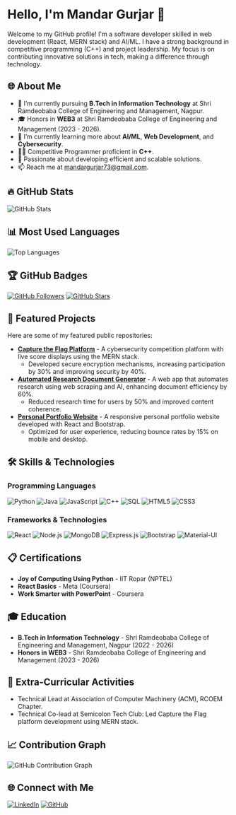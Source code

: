 # Hello, I'm Mandar Gurjar 👋

Welcome to my GitHub profile! I'm a software developer skilled in web development (React, MERN stack) and AI/ML. I have a strong background in competitive programming (C++) and project leadership. My focus is on contributing innovative solutions in tech, making a difference through technology.

## 🌐 About Me
- 🔭 I’m currently pursuing **B.Tech in Information Technology** at Shri Ramdeobaba College of Engineering and Management, Nagpur.
- 🎓 Honors in **WEB3** at Shri Ramdeobaba College of Engineering and Management (2023 - 2026).
- 🌱 I’m currently learning more about **AI/ML**, **Web Development**, and **Cybersecurity**.
- 👨‍💻 Competitive Programmer proficient in **C++**.
- 🎯 Passionate about developing efficient and scalable solutions.
- 📫 Reach me at [mandargurjar73@gmail.com](mailto:mandargurjar73@gmail.com).

## 🔥 GitHub Stats
![GitHub Stats](https://github-readme-stats.vercel.app/api?username=Hackur45&show_icons=true&theme=radical)

## 📊 Most Used Languages
![Top Languages](https://github-readme-stats.vercel.app/api/top-langs/?username=Hackur45&layout=compact&theme=radical)

## 🏆 GitHub Badges
[![GitHub Followers](https://img.shields.io/github/followers/Hackur45?label=Followers&style=social)](https://github.com/Hackur45)
[![GitHub Stars](https://img.shields.io/github/stars/Hackur45?label=Stars&style=social)](https://github.com/Hackur45)

## 🌟 Featured Projects
Here are some of my featured public repositories:

- **[Capture the Flag Platform](https://github.com/Hackur45/CaptureTheFlag)** - A cybersecurity competition platform with live score displays using the MERN stack.
  - Developed secure encryption mechanisms, increasing participation by 30% and improving security by 40%.
- **[Automated Research Document Generator](https://github.com/Hackur45/ResearchDocumentGenerator)** - A web app that automates research using web scraping and AI, enhancing document efficiency by 60%.
  - Reduced research time for users by 50% and improved content coherence.
- **[Personal Portfolio Website](https://github.com/Hackur45/PersonalPortfolioWebsite)** - A responsive personal portfolio website developed with React and Bootstrap.
  - Optimized for user experience, reducing bounce rates by 15% on mobile and desktop.

## 🛠️ Skills & Technologies
### Programming Languages
![Python](https://img.shields.io/badge/Python-3776AB?logo=python&logoColor=white&style=for-the-badge)
![Java](https://img.shields.io/badge/Java-007396?logo=java&logoColor=white&style=for-the-badge)
![JavaScript](https://img.shields.io/badge/JavaScript-F7DF1E?logo=javascript&logoColor=black&style=for-the-badge)
![C++](https://img.shields.io/badge/C++-00599C?logo=cplusplus&logoColor=white&style=for-the-badge)
![SQL](https://img.shields.io/badge/SQL-4479A1?logo=MySQL&logoColor=white&style=for-the-badge)
![HTML5](https://img.shields.io/badge/HTML5-E34F26?logo=html5&logoColor=white&style=for-the-badge)
![CSS3](https://img.shields.io/badge/CSS3-1572B6?logo=css3&logoColor=white&style=for-the-badge)

### Frameworks & Technologies
![React](https://img.shields.io/badge/React-20232A?logo=react&logoColor=61DAFB&style=for-the-badge)
![Node.js](https://img.shields.io/badge/Node.js-43853D?logo=node-dot-js&logoColor=white&style=for-the-badge)
![MongoDB](https://img.shields.io/badge/MongoDB-4EA94B?logo=mongodb&logoColor=white&style=for-the-badge)
![Express.js](https://img.shields.io/badge/Express.js-000000?logo=express&logoColor=white&style=for-the-badge)
![Bootstrap](https://img.shields.io/badge/Bootstrap-563D7C?logo=bootstrap&logoColor=white&style=for-the-badge)
![Material-UI](https://img.shields.io/badge/Material--UI-0081CB?logo=material-ui&logoColor=white&style=for-the-badge)

## 📋 Certifications
- **Joy of Computing Using Python** - IIT Ropar (NPTEL)
- **React Basics** - Meta (Coursera)
- **Work Smarter with PowerPoint** - Coursera

## 🎓 Education
- **B.Tech in Information Technology** - Shri Ramdeobaba College of Engineering and Management, Nagpur (2022 - 2026)
- **Honors in WEB3** - Shri Ramdeobaba College of Engineering and Management (2023 - 2026)

## 🤝 Extra-Curricular Activities
- Technical Lead at Association of Computer Machinery (ACM), RCOEM Chapter.
- Technical Co-lead at Semicolon Tech Club: Led Capture the Flag platform development using MERN stack.

## 📈 Contribution Graph
![GitHub Contribution Graph](https://activity-graph.herokuapp.com/graph?username=Hackur45&theme=redical)

## 🌐 Connect with Me
[![LinkedIn](https://img.shields.io/badge/LinkedIn-Profile-blue?style=for-the-badge&logo=linkedin)](https://www.linkedin.com/in/mandar-gurjar-36a095259)
[![GitHub](https://img.shields.io/badge/GitHub-Profile-black?style=for-the-badge&logo=github)](https://github.com/Hackur45)
